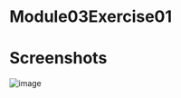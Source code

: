 # Module03Exercise01

# Screenshots
![image](https://github.com/user-attachments/assets/ddfb3c6b-e46c-4c54-be9a-1bfa62a0dfec)
